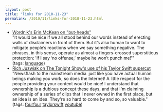 ```yaml
---
layout: post
title: "links for 2010-11-23"
permalink: /2010/11/links-for-2010-11-23.html
---
```


<ul class="delicious"><li>
                <div class="delicious-link"><a href="http://www.boston.com/bostonglobe/ideas/articles/2010/11/14/i_hate_to_tell_you/?p1=Upbox_links">Wordnik&#039;s Erin McKean on &quot;but-heads&quot;</a></div>
                <div class="delicious-extended">&quot;It would be nice if we all stood behind our words instead of erecting walls of disclaimers in front of them. But it’s also human to want to mitigate people’s reactions when we say something negative. The phrases, in this sense, operate as almost a fingers-crossed superstitious protection: &#039;If I say ‘no offense,’ maybe he won’t punch me!&#039;&quot;</div>
                <div class="delicious-tags">(tags: <a href="http://www.delicious.com/msippey/language">language</a>)</div>
            </li><li>
                <div class="delicious-link"><a href="http://fourfour.typepad.com/fourfour/2010/11/jay-leno-ripped-me-off.html">Rich Juzwiak on The Tonight Show&#039;s use of his Taylor Swift supercut</a></div>
                <div class="delicious-extended">&quot;Newsflash to the mainstream media: just like you have actual human beings making you work, so does the Internet! A little respect for the people providing your content would be nice! I understand that ownership is a dubious concept these days, and that I&#039;m claiming ownership of a series of clips that I never owned in the first place, but an idea is an idea. They&#039;re so hard to come by and so, so valuable.&quot;</div>
                <div class="delicious-tags">(tags: <a href="http://www.delicious.com/msippey/fourfour">fourfour</a> <a href="http://www.delicious.com/msippey/taylorswift">taylorswift</a> <a href="http://www.delicious.com/msippey/youtube">youtube</a>)</div>
            </li></ul>


